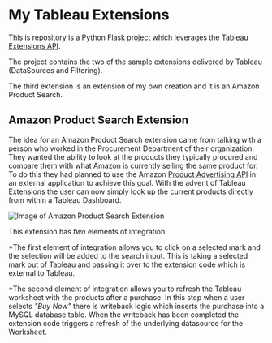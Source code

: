 # My Tableau Extensions 

This is repository is a Python Flask project which leverages the [Tableau Extensions API](https://tableau.github.io/extensions-api/).

The project contains the two of the sample extensions delivered by Tableau (DataSources and Filtering).

The third extension is an extension of my own creation and it is an Amazon Product Search.  

## Amazon Product Search Extension

The idea for an Amazon Product Search extension came from talking with a person who worked in the Procurement Department of their organization.  They wanted the ability to look at the products they typically procured and compare them with what Amazon is currently selling the same product for.  To do this they had planned to use the Amazon [Product Advertising API](https://docs.aws.amazon.com/AWSECommerceService/latest/DG/ItemSearch.html) in an external application to achieve this goal.  With the advent of Tableau Extensions the user can now simply look up the current products directly from within a Tableau Dashboard.   

![Image of Amazon Product Search Extension](https://raw.githubusercontent.com/hutchijo/my_tableau_extensions/master/static/images/readme1.png)

This extension has *two* elements of integration:  

*The first element of integration allows you to click on a selected mark and the selection will be added to the search input.  This is taking a selected mark out of Tableau and passing it over to the extension code which is external to Tableau.  

*The second element of integration allows you to refresh the Tableau worksheet with the products after a purchase.  In this step when a user selects *"Buy Now"* there is writeback logic which inserts the purchase into a MySQL database table.  When the writeback has been completed the extension code triggers a refresh of the underlying datasource for the Worksheet. 